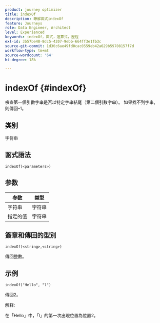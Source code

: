 ```yaml
---
product: journey optimizer
title: indexOf
description: 瞭解函式indexOf
feature: Journeys
role: Data Engineer, Architect
level: Experienced
keywords: indexOf，函式，運算式，歷程
exl-id: 3b57be48-8dc5-4207-9ebb-664ff3e1fb3c
source-git-commit: 1d30c6ae49fd0cac0559eb42a629b59708157f7d
workflow-type: tm+mt
source-wordcount: '64'
ht-degree: 18%

---
```


# indexOf {#indexOf}

檢查第一個引數字串是否以特定字串結尾（第二個引數字串）。 如果找不到字串，則傳回–1。

## 类别

字符串

## 函式語法

`indexOf(<parameters>)`

## 参数

| 参数 | 类型 |
|-----------|------------------|
| 字符串 | 字符串 |
| 指定的值 | 字符串 |

## 簽章和傳回的型別

`indexOf(<string>,<string>)`

傳回整數。

## 示例

`indexOf("Hello", "l")`

傳回2。

解释:

在「Hello」中，「l」的第一次出現位置為位置2。
